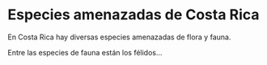# Especies amenazadas de Costa Rica

En Costa Rica hay diversas especies amenazadas de flora y fauna.

Entre las especies de fauna están los félidos...
